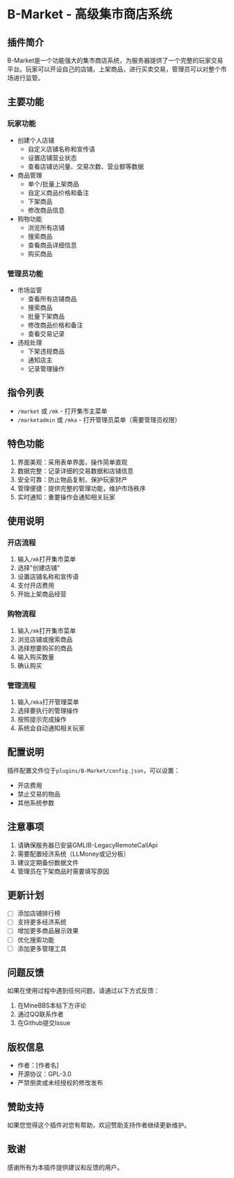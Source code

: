 # B-Market - 高级集市商店系统

## 插件简介
B-Market是一个功能强大的集市商店系统，为服务器提供了一个完整的玩家交易平台。玩家可以开设自己的店铺，上架商品，进行买卖交易，管理员可以对整个市场进行监管。

## 主要功能
### 玩家功能
- 创建个人店铺
  - 自定义店铺名称和宣传语
  - 设置店铺营业状态
  - 查看店铺访问量、交易次数、营业额等数据
- 商品管理
  - 单个/批量上架商品
  - 自定义商品价格和备注
  - 下架商品
  - 修改商品信息
- 购物功能
  - 浏览所有店铺
  - 搜索商品
  - 查看商品详细信息
  - 购买商品

### 管理员功能
- 市场监管
  - 查看所有店铺商品
  - 搜索商品
  - 批量下架商品
  - 修改商品价格和备注
  - 查看交易记录
- 违规处理
  - 下架违规商品
  - 通知店主
  - 记录管理操作

## 指令列表
- `/market` 或 `/mk` - 打开集市主菜单
- `/marketadmin` 或 `/mka` - 打开管理员菜单（需要管理员权限）

## 特色功能
1. 界面美观：采用表单界面，操作简单直观
2. 数据完整：记录详细的交易数据和店铺信息
3. 安全可靠：防止物品复制，保护玩家财产
4. 管理便捷：提供完整的管理功能，维护市场秩序
5. 实时通知：重要操作会通知相关玩家

## 使用说明
### 开店流程
1. 输入`/mk`打开集市菜单
2. 选择"创建店铺"
3. 设置店铺名称和宣传语
4. 支付开店费用
5. 开始上架商品经营

### 购物流程
1. 输入`/mk`打开集市菜单
2. 浏览店铺或搜索商品
3. 选择想要购买的商品
4. 输入购买数量
5. 确认购买

### 管理流程
1. 输入`/mka`打开管理菜单
2. 选择要执行的管理操作
3. 按照提示完成操作
4. 系统会自动通知相关玩家

## 配置说明
插件配置文件位于`plugins/B-Market/config.json`，可以设置：
- 开店费用
- 禁止交易的物品
- 其他系统参数

## 注意事项
1. 请确保服务器已安装GMLIB-LegacyRemoteCallApi
2. 需要配置经济系统（LLMoney或记分板）
3. 建议定期备份数据文件
4. 管理员在下架商品时需要填写原因

## 更新计划
- [ ] 添加店铺排行榜
- [ ] 支持更多经济系统
- [ ] 增加更多商品展示效果
- [ ] 优化搜索功能
- [ ] 添加更多管理工具

## 问题反馈
如果在使用过程中遇到任何问题，请通过以下方式反馈：
1. 在MineBBS本帖下方评论
2. 通过QQ联系作者
3. 在Github提交Issue

## 版权信息
- 作者：[作者名]
- 开源协议：GPL-3.0
- 严禁倒卖或未经授权的修改发布

## 赞助支持
如果您觉得这个插件对您有帮助，欢迎赞助支持作者继续更新维护。

## 致谢
感谢所有为本插件提供建议和反馈的用户。
